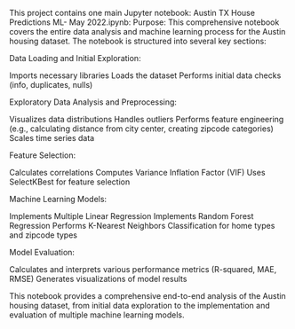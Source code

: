 This project contains one main Jupyter notebook:
Austin TX House Predictions ML- May 2022.ipynb:
Purpose: This comprehensive notebook covers the entire data analysis and machine learning process for the Austin housing dataset.
The notebook is structured into several key sections:

Data Loading and Initial Exploration:

Imports necessary libraries
Loads the dataset
Performs initial data checks (info, duplicates, nulls)


Exploratory Data Analysis and Preprocessing:

Visualizes data distributions
Handles outliers
Performs feature engineering (e.g., calculating distance from city center, creating zipcode categories)
Scales time series data


Feature Selection:

Calculates correlations
Computes Variance Inflation Factor (VIF)
Uses SelectKBest for feature selection


Machine Learning Models:

Implements Multiple Linear Regression
Implements Random Forest Regression
Performs K-Nearest Neighbors Classification for home types and zipcode types


Model Evaluation:

Calculates and interprets various performance metrics (R-squared, MAE, RMSE)
Generates visualizations of model results



This notebook provides a comprehensive end-to-end analysis of the Austin housing dataset, from initial data exploration to the implementation and evaluation of multiple machine learning models.
